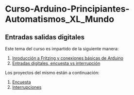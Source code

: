 # Curso-Arduino-Principiantes-Automatismos_XL_Mundo

## Entradas salidas digitales

Este tema del curso es impartido de la siguiente manera:

1. [Inroducción a Fritzing y conexiones básicas de Arduino](https://www.youtube.com/watch?v=XzZs-9_4cFM)
2. [Entradas digitales, encuesta vs interrupción](https://www.youtube.com/watch?v=yo_qUBcRxEI&t=12s)

Los proyectos del mismo están a continuación:

1. [Encuesta](https://github.com/elC0mpa/Curso-Arduino-Principiantes-Automatismos_XL_Mundo/tree/main/Tema1.%20Entradas%20salidas%20digitales/00%20-%20Poll)
2. [Interrupciones](https://github.com/elC0mpa/Curso-Arduino-Principiantes-Automatismos_XL_Mundo/tree/main/Tema1.%20Entradas%20salidas%20digitales/01%20-%20Interupts)
